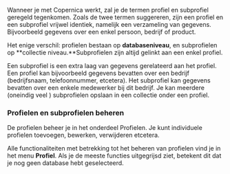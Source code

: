 Wanneer je met Copernica werkt, zal je de termen profiel en subprofiel
geregeld tegenkomen. Zoals de twee termen suggereren, zijn een profiel
en een subprofiel vrijwel identiek, namelijk een verzameling van
gegevens. Bijvoorbeeld gegevens over een enkel persoon, bedrijf of
product.

Het enige verschil: profielen bestaan op **databaseniveau**, en
subprofielen op **collectie niveau.**Subprofielen zijn altijd gelinkt
aan een enkel profiel.

Een subprofiel is een extra laag van gegevens gerelateerd aan het
profiel. Een profiel kan bijvoorbeeld gegevens bevatten over een bedrijf
(bedrijfsnaam, telefoonnummer, etcetera). Het subprofiel kan gegevens
bevatten over een enkele medewerker bij dit bedrijf. Je kan meerdere
(oneindig veel ) subprofielen opslaan in een collectie onder een
profiel.

### Profielen en subprofielen beheren

De profielen beheer je in het onderdeel Profielen. Je kunt individuele
profielen toevoegen, bewerken, verwijderen etcetera.

Alle functionaliteiten met betrekking tot het beheren van profielen vind
je in het menu **Profiel**. Als je de meeste functies uitgegrijsd ziet,
betekent dit dat je nog geen database hebt geselecteerd.
